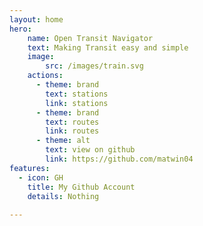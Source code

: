 ```yaml
---
layout: home
hero:
    name: Open Transit Navigator
    text: Making Transit easy and simple
    image:
        src: /images/train.svg
    actions:
      - theme: brand
        text: stations
        link: stations
      - theme: brand
        text: routes
        link: routes
      - theme: alt
        text: view on github
        link: https://github.com/matwin04
features:
  - icon: GH
    title: My Github Account
    details: Nothing
    
---
```


